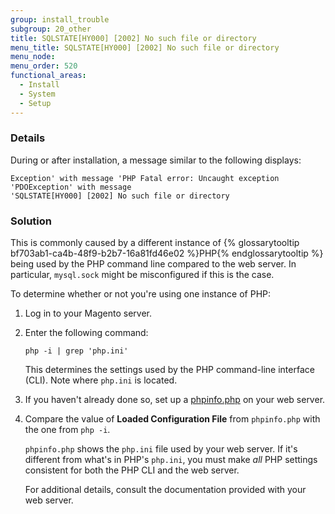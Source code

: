 ```yaml
---
group: install_trouble
subgroup: 20_other
title: SQLSTATE[HY000] [2002] No such file or directory
menu_title: SQLSTATE[HY000] [2002] No such file or directory
menu_node:
menu_order: 520
functional_areas:
  - Install
  - System
  - Setup
---
```


### Details

During or after installation, a  message similar to the following displays: 

	Exception' with message 'PHP Fatal error: Uncaught exception 'PDOException' with message 
	'SQLSTATE[HY000] [2002] No such file or directory 

### Solution

This is commonly caused by a different instance of {% glossarytooltip bf703ab1-ca4b-48f9-b2b7-16a81fd46e02 %}PHP{% endglossarytooltip %} being used by the PHP command line compared to the web server. In particular, `mysql.sock` might be misconfigured if this is the case.

To determine whether or not you're using one instance of PHP:

1.	Log in to your Magento server.
2.	Enter the following command:

		php -i | grep 'php.ini'
	
	This determines the settings used by the PHP command-line interface (CLI). Note where `php.ini` is located.

3.	If you haven't already done so, set up a <a href="{{ page.baseurl }}/install-gde/prereq/optional.html#install-optional-phpinfo">phpinfo.php</a> on your web server.
4.	Compare the value of **Loaded Configuration File** from `phpinfo.php` with the one from `php -i`. 

	`phpinfo.php` shows the `php.ini` file used by your web server. If it's different from what's in PHP's `php.ini`, you must make *all* PHP settings consistent for both the PHP CLI and the web server.

	For additional details, consult the documentation provided with your web server.

